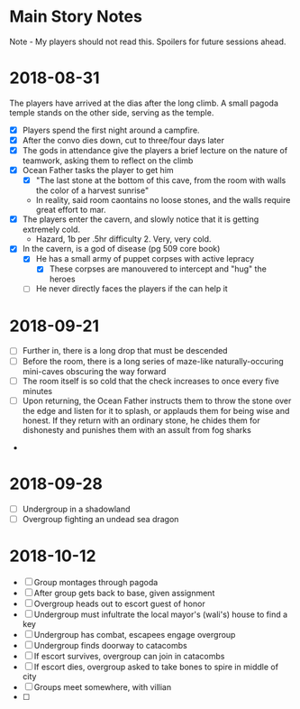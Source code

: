 # Main Story Notes

Note - My players should not read this. Spoilers for future sessions ahead.

# 2018-08-31

The players have arrived at the dias after the long climb. A small pagoda temple stands on the other side, serving as the temple.

+ [x] Players spend the first night around a campfire.
+ [x] After the convo dies down, cut to three/four days later
+ [x] The gods in attendance give the players a brief lecture on the nature of teamwork, asking them to reflect on the climb
+ [x] Ocean Father tasks the player to get him
  + [x] "The last stone at the bottom of this cave, from the room with walls the color of a harvest sunrise"
  + In reality, said room caontains no loose stones, and the walls require great effort to mar.
+ [x] The players enter the cavern, and slowly notice that it is getting extremely cold.
  + Hazard, 1b per .5hr difficulty 2. Very, very cold. 
+ [x] In the cavern, is a god of disease (pg 509 core book)
  + [x] He has a small army of puppet corpses with active lepracy
    + [x] These corpses are manouvered to intercept and "hug" the heroes
  + [ ] He never directly faces the players if the can help it

# 2018-09-21

+ [ ] Further in, there is a long drop that must be descended
+ [ ] Before the room, there is a long series of maze-like naturally-occuring mini-caves obscuring the way forward
+ [ ] The room itself is so cold that the check increases to once every five minutes
+ [ ] Upon returning, the Ocean Father instructs them to throw the stone over the edge and listen for it to splash, or applauds them for being wise and honest. If they return with an ordinary stone, he chides them for dishonesty and punishes them with an assult from fog sharks
+

# 2018-09-28
+ [ ] Undergroup in a shadowland
+ [ ] Overgroup fighting an undead sea dragon

# 2018-10-12
+ [ ] Group montages through pagoda
+ [ ] After group gets back to base, given assignment
+ [ ] Overgroup heads out to escort guest of honor
+ [ ] Undergroup must infultrate the local mayor's (wali's) house to find a key
+ [ ] Undergroup has combat, escapees engage overgroup
+ [ ] Undergroup finds doorway to catacombs
+ [ ] If escort survives, overgroup can join in catacombs
+ [ ] If escort dies, overgroup asked to take bones to spire in middle of city
+ [ ] Groups meet somewhere, with villian
+ [ ] 
